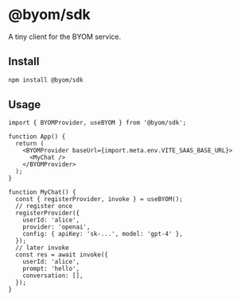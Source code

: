 # @byom/sdk

A tiny client for the BYOM service.

## Install

```bash
npm install @byom/sdk
```

## Usage

```tsx
import { BYOMProvider, useBYOM } from '@byom/sdk';

function App() {
  return (
    <BYOMProvider baseUrl={import.meta.env.VITE_SAAS_BASE_URL}>
      <MyChat />
    </BYOMProvider>
  );
}

function MyChat() {
  const { registerProvider, invoke } = useBYOM();
  // register once
  registerProvider({
    userId: 'alice',
    provider: 'openai',
    config: { apiKey: 'sk-...', model: 'gpt-4' },
  });
  // later invoke
  const res = await invoke({
    userId: 'alice',
    prompt: 'hello',
    conversation: [],
  });
}
```
